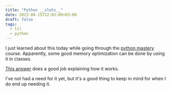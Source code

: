 ```yaml
---
title: "Python __slots__"
date: 2023-08-15T22:03:09+03:00
draft: false
tags:
  - til
  - python
---
```


I just learned about this today while going through the [python mastery][python mastery] course.
Apparently, some good memory optimization can be done by using it in classes.

[This answer][__slots__ explanation] does a good job explaining how it works.

I've not had a need for it yet, but it's a good thing to keep in mind for when I do end up needing it.

[python mastery]: https://github.com/dabeaz-course/python-mastery
[__slots__ explanation]: https://stackoverflow.com/a/28059785/9312256
